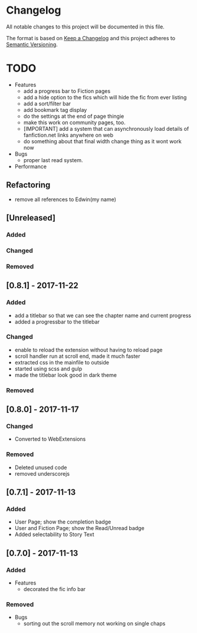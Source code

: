 # Changelog
All notable changes to this project will be documented in this file.

The format is based on [Keep a Changelog](http://keepachangelog.com/en/1.0.0/)
and this project adheres to [Semantic Versioning](http://semver.org/spec/v2.0.0.html).

# TODO
- Features
    * add a progress bar to Fiction pages
    * add a hide option to the fics which will hide the fic from ever listing
    * add a sort/filter bar
    * add bookmark tag display 
    * do the settings at the end of page thingie    
    * make this work on community pages, too.
    * [IMPORTANT] add a system that can asynchronously load details of fanfiction.net links anywhere on web
    * do something about that final width change thing as it wont work now
- Bugs 
    * proper last read system.
- Performance

## Refactoring
* remove all references to Edwin(my name)

## [Unreleased]
### Added
### Changed
### Removed

## [0.8.1] - 2017-11-22
### Added
* add a titlebar so that we can see the chapter name and current progress
* added a progressbar to the titlebar
### Changed
* enable to reload the extension without having to reload page
* scroll handler run at scroll end, made it much faster
* extracted css in the mainfile to outside
* started using scss and gulp
* made the titlebar look good in dark theme
### Removed

## [0.8.0] - 2017-11-17
### Changed
* Converted to WebExtensions
### Removed
* Deleted unused code
* removed underscorejs

## [0.7.1] - 2017-11-13
### Added
* User Page; show the completion badge
* User and Fiction Page; show the Read/Unread badge
* Added selectability to Story Text

## [0.7.0] - 2017-11-13
### Added
- Features
    * decorated the fic info bar
### Removed
- Bugs 
    * sorting out the  scroll memory not working on single chaps
